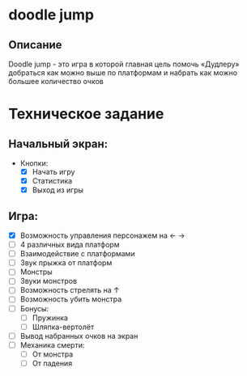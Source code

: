 # doodle jump
## Описание
Doodle jump - это игра в которой главная цель помочь «Дудлеру» добраться как можно выше по платформам и набрать как можно большее количество очков
# Техническое задание
## Начальный экран:
  * Кнопки:
    - [x] Начать игру
    - [x] Статистика
    - [x] Выход из игры
## Игра:
  - [x] Возможность управления персонажем на ← →
  - [ ] 4 различных вида платформ
  - [ ] Взаимодействие с платформами
  - [ ] Звук прыжка от платформ
  - [ ] Монстры
  - [ ] Звуки монстров
  - [ ] Возможность стрелять на ↑
  - [ ] Возможность убить монстра
  - [ ] Бонусы:
    - [ ] Пружинка
    - [ ] Шляпка-вертолёт
  - [ ] Вывод набранных очков на экран
  - [ ] Механика смерти:
    - [ ] От монстра
    - [ ] От падения
